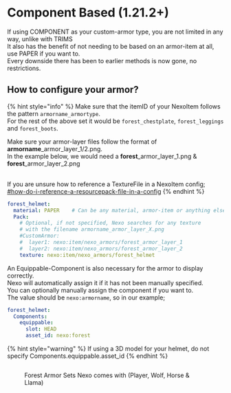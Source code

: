# Component Based (1.21.2+)

If using COMPONENT as your custom-armor type, you are not limited in any way, unlike with TRIMS\
It also has the benefit of not needing to be based on an armor-item at all, use PAPER if you want to.\
Every downside there has been to earlier methods is now gone, no restrictions.

## How to configure your armor?

{% hint style="info" %}
Make sure that the itemID of your NexoItem follows the pattern `armorname_armortype`.\
For the rest of the above set it would be `forest_chestplate`, `forest_leggings` and `forest_boots`.

Make sure your armor-layer files follow the format of **armorname**\_armor\_layer\_1/2.png.\
In the example below, we would need a **forest**\_armor\_layer\_1.png & **forest**\_armor\_layer\_2.png

\
If you are unsure how to reference a TextureFile in a NexoItem config; [#how-do-i-reference-a-resourcepack-file-in-a-config](../../general-usage/faq.md#how-do-i-reference-a-resourcepack-file-in-a-config "mention")
{% endhint %}

```yaml
forest_helmet:
  material: PAPER    # Can be any material, armor-item or anything else
  Pack:
    # Optional, if not specified, Nexo searches for any texture
    # with the filename armorname_armor_layer_X.png
    #CustomArmor:
    #  layer1: nexo:item/nexo_armors/forest_armor_layer_1
    #  layer2: nexo:item/nexo_armors/forest_armor_layer_2
    texture: nexo:item/nexo_armors/forest_helmet
```

An Equippable-Component is also necessary for the armor to display correctly.\
Nexo will automatically assign it if it has not been manually specified.\
You can optionally manually assign the component if you want to.\
The value should be `nexo:armorname`, so in our example;

```yaml
forest_helmet:
  Components:
    equippable:
      slot: HEAD
      asset_id: nexo:forest
```

{% hint style="warning" %}
If using a 3D model for your helmet, do not specify Components.equippable.asset_id
{% endhint %}

<figure><img src="../../.gitbook/assets/image (2) (1) (1).png" alt=""><figcaption><p>Forest Armor Sets Nexo comes with (Player, Wolf, Horse &#x26; Llama)</p></figcaption></figure>
